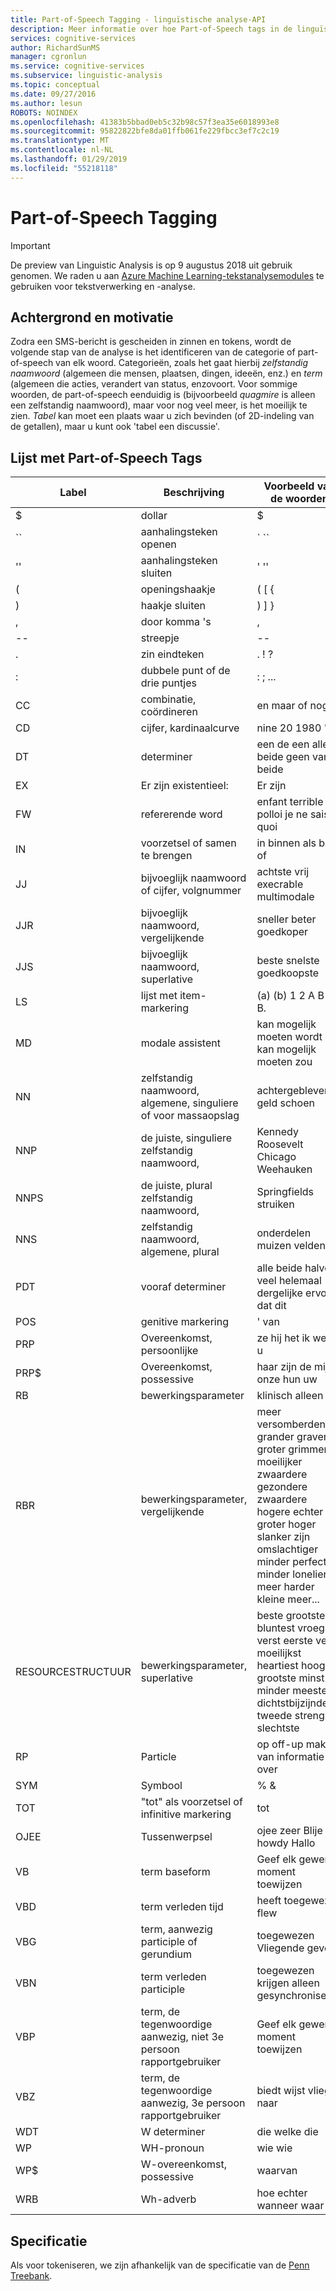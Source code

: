 ```yaml
---
title: Part-of-Speech Tagging - linguïstische analyse-API
description: Meer informatie over hoe Part-of-Speech tags in de linguïstische analyse-API identificeert de categorie of spraak van elk woord uit tekst.
services: cognitive-services
author: RichardSunMS
manager: cgronlun
ms.service: cognitive-services
ms.subservice: linguistic-analysis
ms.topic: conceptual
ms.date: 09/27/2016
ms.author: lesun
ROBOTS: NOINDEX
ms.openlocfilehash: 41383b5bbad0eb5c32b98c57f3ea35e6018993e8
ms.sourcegitcommit: 95822822bfe8da01ffb061fe229fbcc3ef7c2c19
ms.translationtype: MT
ms.contentlocale: nl-NL
ms.lasthandoff: 01/29/2019
ms.locfileid: "55218118"
---
```

# <a name="part-of-speech-tagging"></a>Part-of-Speech Tagging

> [!IMPORTANT]
> De preview van Linguistic Analysis is op 9 augustus 2018 uit gebruik genomen. We raden u aan [Azure Machine Learning-tekstanalysemodules](https://docs.microsoft.com/azure/machine-learning/studio-module-reference/text-analytics) te gebruiken voor tekstverwerking en -analyse.

## <a name="background-and-motivation"></a>Achtergrond en motivatie

Zodra een SMS-bericht is gescheiden in zinnen en tokens, wordt de volgende stap van de analyse is het identificeren van de categorie of part-of-speech van elk woord.
Categorieën, zoals het gaat hierbij *zelfstandig naamwoord* (algemeen die mensen, plaatsen, dingen, ideeën, enz.) en *term* (algemeen die acties, verandert van status, enzovoort. Voor sommige woorden, de part-of-speech eenduidig is (bijvoorbeeld *quagmire* is alleen een zelfstandig naamwoord), maar voor nog veel meer, is het moeilijk te zien.
*Tabel* kan moet een plaats waar u zich bevinden (of 2D-indeling van de getallen), maar u kunt ook 'tabel een discussie'.

## <a name="list-of-part-of-speech-tags"></a>Lijst met Part-of-Speech Tags

| Label | Beschrijving | Voorbeeld van de woorden |
|-----|-------------|---------------|
| $ | dollar | $ |
| \`\` | aanhalingsteken openen | \` \`\` |
| '' | aanhalingsteken sluiten | ' '' |
| ( | openingshaakje | ( [ { |
| ) | haakje sluiten | ) ] } |
| ,  | door komma 's | ,  |
| -- | streepje | -- |
| . | zin eindteken | . ! ? |
| : | dubbele punt of de drie puntjes | : ; ... |
| CC | combinatie, coördineren | en maar of nog|
| CD | cijfer, kardinaalcurve | nine 20 1980 '96 |
| DT | determiner |een de een alle beide geen van beide|
| EX | Er zijn existentieel: | Er zijn |
| FW | refererende word | enfant terrible hoi polloi je ne sais quoi |
| IN | voorzetsel of samen te brengen| in binnen als bij of |
| JJ | bijvoeglijk naamwoord of cijfer, volgnummer | achtste vrij execrable multimodale |
| JJR | bijvoeglijk naamwoord, vergelijkende | sneller beter goedkoper |
| JJS | bijvoeglijk naamwoord, superlative | beste snelste goedkoopste |
| LS | lijst met item-markering | (a) (b) 1 2 A B A. B. |
| MD | modale assistent | kan mogelijk moeten wordt kan mogelijk moeten zou |
| NN | zelfstandig naamwoord, algemene, singuliere of voor massaopslag | achtergebleven geld schoen |
| NNP | de juiste, singuliere zelfstandig naamwoord, | Kennedy Roosevelt Chicago Weehauken |
| NNPS | de juiste, plural zelfstandig naamwoord, | Springfields struiken |
| NNS | zelfstandig naamwoord, algemene, plural | onderdelen muizen velden |
| PDT | vooraf determiner | alle beide halve veel helemaal dergelijke ervoor dat dit |
| POS | genitive markering | ' van |
| PRP | Overeenkomst, persoonlijke | ze hij het ik we ze u |
| PRP$ | Overeenkomst, possessive | haar zijn de mijn onze hun uw |
| RB | bewerkingsparameter | klinisch alleen |
| RBR | bewerkingsparameter, vergelijkende | meer versomberden grander graver groter grimmer moeilijker zwaardere gezondere zwaardere hogere echter groter hoger slanker zijn omslachtiger minder perfect minder lonelier meer harder kleine meer... |
| RESOURCESTRUCTUUR | bewerkingsparameter, superlative | beste grootste bluntest vroegste verst eerste verst moeilijkst heartiest hoogste grootste minst minder meeste dichtstbijzijnde tweede strengste slechtste |
| RP | Particle | op off-up maken van informatie over |
| SYM | Symbool | % & |
| TOT | "tot" als voorzetsel of infinitive markering | tot |
| OJEE | Tussenwerpsel | ojee zeer Blije howdy Hallo |
| VB | term baseform | Geef elk gewenst moment toewijzen |
| VBD | term verleden tijd | heeft toegewezen flew |
| VBG | term, aanwezig participle of gerundium | toegewezen Vliegende geven |
| VBN | term verleden participle | toegewezen krijgen alleen gesynchroniseerd |
| VBP | term, de tegenwoordige aanwezig, niet 3e persoon rapportgebruiker | Geef elk gewenst moment toewijzen |
| VBZ | term, de tegenwoordige aanwezig, 3e persoon rapportgebruiker | biedt wijst vliegt naar |
| WDT | W determiner | die welke die |
| WP | WH-pronoun | wie wie |
| WP$ | W-overeenkomst, possessive | waarvan |
| WRB | Wh-adverb | hoe echter wanneer waar |

## <a name="specification"></a>Specificatie

Als voor tokeniseren, we zijn afhankelijk van de specificatie van de [Penn Treebank](https://catalog.ldc.upenn.edu/LDC99T42).
